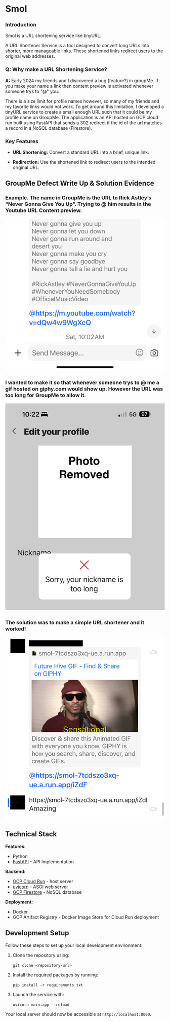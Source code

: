 # Smol
### Introduction
Smol is a URL shortening service like tinyURL.

A URL Shortener Service is a tool designed to convert long URLs into shorter, more manageable links. These shortened links redirect users to the original web addresses.

### Q: Why make a URL Shortening Service?

**A:** Early 2024 my friends and I discovered a bug (feature?) in groupMe. If you make your name a link then content preview is activated whenever someone trys to "@" you.

There is a size limit for profile names however, so many of my friends and my favorite links would not work. To get around this limitation, I developed a tinyURL service to create a small enough URL such that it could be my profile name on GroupMe. The application is an API hosted on GCP cloud run built using FastAPI that sends a 302 redirect if the id of the url matches a record in a NoSQL database (Firestore). 

### Key Features
- **URL Shortening:** Convert a standard URL into a brief, unique link.

- **Redirection:** Use the shortened link to redirect users to the intended original URL.



## GroupMe Defect Write Up & Solution Evidence
### Example. The name in GroupMe is the URL to Rick Astley’s “Never Gonna Give You Up”. Trying to @ him results in the Youtube URL Content preview.

![Example @](./docs/overview-example.jpeg)

### I wanted to make it so that whenever someone trys to @ me a gif hosted on giphy.com would show up. However the URL was too long for GroupMe to allow it.

![Unable to Upload](./docs/overview-problem.PNG)

### The solution was to make a simple URL shortener and it worked!

![Solution](./docs/overview-output.png)

## Technical Stack

**Features:**
- Python 
- [FastAPI](https://fastapi.tiangolo.com) - API Implementation

**Backend:**
- [GCP Cloud Run](https://cloud.google.com/run/?utm_source=google&utm_medium=cpc&utm_campaign=na-US-all-en-dr-bkws-all-all-trial-e-dr-1707554&utm_content=text-ad-none-any-DEV_c-CRE_665665924930-ADGP_Hybrid+%7C+BKWS+-+MIX+%7C+Txt-Serverless+Computing-Cloud+Run-KWID_43700078963879198-aud-2232802566172:kwd-353039629183&utm_term=KW_cloud+run-ST_cloud+run&gad_source=1&gclid=Cj0KCQjwk6SwBhDPARIsAJ59GwdlGxqjWRql66rOES5EHR1NlR7_3Pd18E8vnSWO3bCrvyXOKSPGV4UaAh7QEALw_wcB&gclsrc=aw.ds&hl=en) - host server
- [uvicorn](https://www.uvicorn.org) - ASGI web server
- [GCP Firestore](https://cloud.google.com/firestore?hl=en) - NoSQL database

**Deployment:**
- Docker
- GCP Artifact Registry - Docker Image Store for Cloud Run deployment

## Development Setup
Follow these steps to set up your local development environment:

1. Clone the repository using:

    `git clone <repository-url>`

2. Install the required packages by running:

    `pip install -r requirements.txt`

3. Launch the service with:

    `uvicorn main:app --reload`

Your local server should now be accessible at `http://localhost:8000`.
